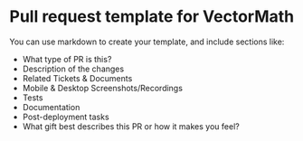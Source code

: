 # Pull request template for VectorMath
You can use markdown to create your template, and include sections like:
- What type of PR is this?
- Description of the changes
- Related Tickets & Documents
- Mobile & Desktop Screenshots/Recordings
- Tests
- Documentation
- Post-deployment tasks
- What gift best describes this PR or how it makes you feel?